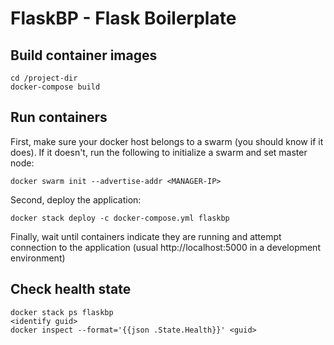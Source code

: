# FlaskBP - Flask Boilerplate

## Build container images

```
cd /project-dir
docker-compose build
```

## Run containers

First, make sure your docker host belongs to a swarm (you should know if it does). If it doesn't, run the following to initialize a swarm and set master node:

```
docker swarm init --advertise-addr <MANAGER-IP>
```

Second, deploy the application:

```
docker stack deploy -c docker-compose.yml flaskbp
```

Finally, wait until containers indicate they are running and attempt connection to the application (usual http://localhost:5000 in a development environment)

## Check health state

```
docker stack ps flaskbp
<identify guid>
docker inspect --format='{{json .State.Health}}' <guid>
```
